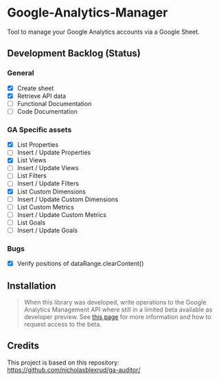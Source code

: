 # Google-Analytics-Manager
Tool to manage your Google Analytics accounts via a Google Sheet.

## Development Backlog (Status)

### General
- [x] Create sheet
- [x] Retrieve API data
- [ ] Functional Documentation
- [ ] Code Documentation

### GA Specific assets
- [x] List Properties
- [ ] Insert / Update Properties
- [x] List Views
- [ ] Insert / Update Views
- [ ] List Filters
- [ ] Insert / Update Filters
- [x] List Custom Dimensions
- [ ] Insert / Update Custom Dimensions
- [ ] List Custom Metrics
- [ ] Insert / Update Custom Metrics
- [ ] List Goals
- [ ] Insert / Update Goals

### Bugs
- [x] Verify positions of dataRange.clearContent()


## Installation

> When this library was developed, write operations to the Google Analytics Management API where still in a limited beta available as developer preview. See [this page](https://developers.google.com/analytics/devguides/config/mgmt/v3/account-management) for more information and how to request access to the beta.

## Credits
This project is based on this repository: https://github.com/nicholasblexrud/ga-auditor/